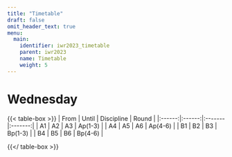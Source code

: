 ```yaml
---
title: "Timetable"
draft: false
omit_header_text: true
menu:
  main:
    identifier: iwr2023_timetable
    parent: iwr2023
    name: Timetable
    weight: 5
---
```


# Wednesday

{{< table-box >}}
| From | Until | Discipline | Round |
|:------:|:------:|:-------|:-------:|
|   A1   |   A2   |   A3   | Ap(1-3) |
|   A4   |   A5   |   A6   | Ap(4-6) |
|   B1   |   B2   |   B3   | Bp(1-3) |
|   B4   |   B5   |   B6   | Bp(4-6) |

{{</ table-box >}}